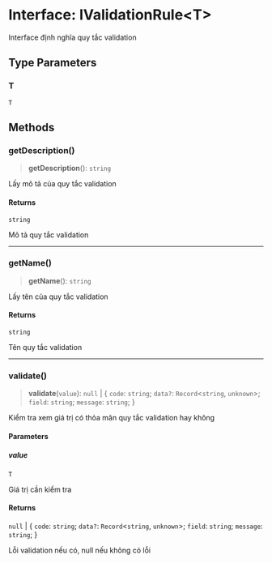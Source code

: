 # Interface: IValidationRule\<T\>

Interface định nghĩa quy tắc validation

## Type Parameters

### T

`T`

## Methods

<a id="getdescription"></a>

### getDescription()

> **getDescription**(): `string`

Lấy mô tả của quy tắc validation

#### Returns

`string`

Mô tả quy tắc validation

***

<a id="getname"></a>

### getName()

> **getName**(): `string`

Lấy tên của quy tắc validation

#### Returns

`string`

Tên quy tắc validation

***

<a id="validate"></a>

### validate()

> **validate**(`value`): `null` \| \{ `code`: `string`; `data?`: `Record`\<`string`, `unknown`\>; `field`: `string`; `message`: `string`; \}

Kiểm tra xem giá trị có thỏa mãn quy tắc validation hay không

#### Parameters

##### value

`T`

Giá trị cần kiểm tra

#### Returns

`null` \| \{ `code`: `string`; `data?`: `Record`\<`string`, `unknown`\>; `field`: `string`; `message`: `string`; \}

Lỗi validation nếu có, null nếu không có lỗi

